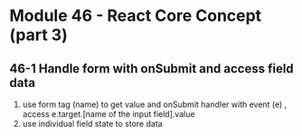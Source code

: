 # Module 46 - React Core Concept (part 3)

## 46-1 Handle form with onSubmit and access field data

1. use form tag (name) to get value and onSubmit handler with event (e) , access e.target.[name of the input field].value
2. use individual field state to store data
